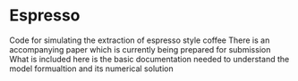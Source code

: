 # Espresso
Code for simulating the extraction of espresso style coffee
There is an accompanying paper which is currently being prepared for submission
What is included here is the basic documentation needed to understand the model formualtion and its numerical solution
